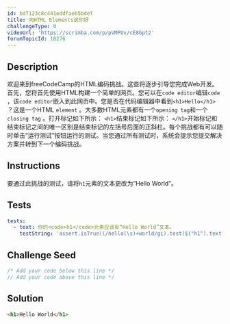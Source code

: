 ```yaml
---
id: bd7123c8c441eddfaeb5bdef
title: 向HTML Elements说你好
challengeType: 0
videoUrl: 'https://scrimba.com/p/pVMPUv/cE8Gpt2'
forumTopicId: 18276
---
```


## Description

<section id="description">
欢迎来到freeCodeCamp的HTML编码挑战。这些将逐步引导您完成Web开发。首先，您将首先使用HTML构建一个简单的网页。您可以在<code>code editor</code>编辑<code>code</code> ，该<code>code editor</code>嵌入到此网页中。您是否在代码编辑器中看到<code>&lt;h1&gt;Hello&lt;/h1&gt;</code> ？这是一个HTML <code>element</code> 。大多数HTML元素都有一个<code>opening tag</code>和一个<code>closing tag</code> 。打开标记如下所示： <code>&lt;h1&gt;</code>结束标记如下所示： <code>&lt;/h1&gt;</code>开始标记和结束标记之间的唯一区别是结束标记的左括号后面的正斜杠。每个挑战都有可以随时单击“运行测试”按钮运行的测试。当您通过所有测试时，系统会提示您提交解决方案并转到下一个编码挑战。 
</section>

## Instructions

<section id="instructions">
要通过此挑战的测试，请将<code>h1</code>元素的文本更改为“Hello World”。 
</section>

## Tests

<section id='tests'>

```yml
tests:
  - text: 你的<code>h1</code>元素应该有“Hello World”文本。
    testString: 'assert.isTrue((/hello(\s)+world/gi).test($("h1").text()), "Your <code>h1</code> element should have the text "Hello World".");'
```

</section>

## Challenge Seed

<section id='challengeSeed'>

<div id='html-seed'>

```js
/* Add your code below this line */
// Add your code above this line */
```

</div>

</section>

## Solution

<section id='solution'>

```html
<h1>Hello World</h1>
```

</section>
